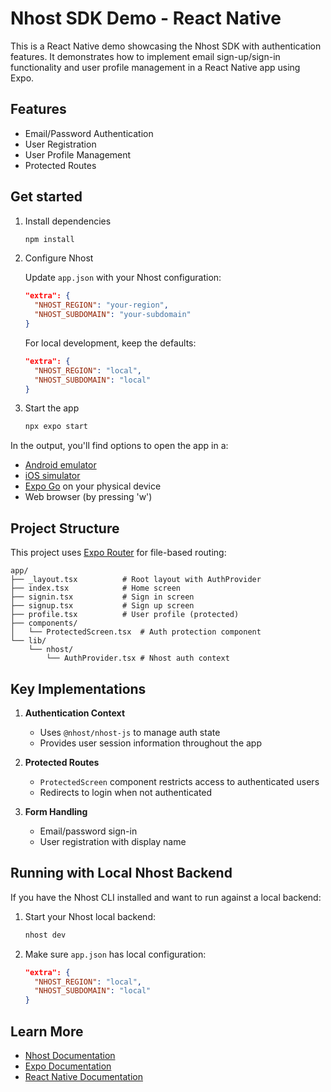 # Nhost SDK Demo - React Native

This is a React Native demo showcasing the Nhost SDK with authentication features. It demonstrates how to implement email sign-up/sign-in functionality and user profile management in a React Native app using Expo.

## Features

- Email/Password Authentication
- User Registration
- User Profile Management
- Protected Routes

## Get started

1. Install dependencies

   ```bash
   npm install
   ```

2. Configure Nhost

   Update `app.json` with your Nhost configuration:
   ```json
   "extra": {
     "NHOST_REGION": "your-region",
     "NHOST_SUBDOMAIN": "your-subdomain"
   }
   ```
   
   For local development, keep the defaults:
   ```json
   "extra": {
     "NHOST_REGION": "local",
     "NHOST_SUBDOMAIN": "local"
   }
   ```

3. Start the app

   ```bash
   npx expo start
   ```

In the output, you'll find options to open the app in a:

- [Android emulator](https://docs.expo.dev/workflow/android-studio-emulator/)
- [iOS simulator](https://docs.expo.dev/workflow/ios-simulator/)
- [Expo Go](https://expo.dev/go) on your physical device
- Web browser (by pressing 'w')

## Project Structure

This project uses [Expo Router](https://docs.expo.dev/router/introduction/) for file-based routing:

```
app/
├── _layout.tsx          # Root layout with AuthProvider
├── index.tsx            # Home screen
├── signin.tsx           # Sign in screen
├── signup.tsx           # Sign up screen
├── profile.tsx          # User profile (protected)
├── components/
│   └── ProtectedScreen.tsx  # Auth protection component
└── lib/
    └── nhost/
        └── AuthProvider.tsx # Nhost auth context
```

## Key Implementations

1. **Authentication Context**
   - Uses `@nhost/nhost-js` to manage auth state
   - Provides user session information throughout the app

2. **Protected Routes**
   - `ProtectedScreen` component restricts access to authenticated users
   - Redirects to login when not authenticated

3. **Form Handling**
   - Email/password sign-in
   - User registration with display name

## Running with Local Nhost Backend

If you have the Nhost CLI installed and want to run against a local backend:

1. Start your Nhost local backend:
   ```bash
   nhost dev
   ```

2. Make sure `app.json` has local configuration:
   ```json
   "extra": {
     "NHOST_REGION": "local",
     "NHOST_SUBDOMAIN": "local"
   }
   ```

## Learn More

- [Nhost Documentation](https://docs.nhost.io/)
- [Expo Documentation](https://docs.expo.dev/)
- [React Native Documentation](https://reactnative.dev/docs/getting-started)
